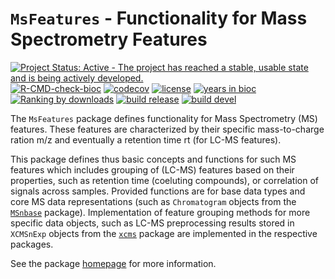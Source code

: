 # `MsFeatures` - Functionality for Mass Spectrometry Features

[![Project Status: Active - The project has reached a stable, usable state and is being actively developed.](http://www.repostatus.org/badges/latest/active.svg)](http://www.repostatus.org/#active)
[![R-CMD-check-bioc](https://github.com/RforMassSpectrometry/MsFeatures/workflows/R-CMD-check-bioc/badge.svg)](https://github.com/RforMassSpectrometry/MsFeatures/actions?query=workflow%3AR-CMD-check-bioc)
[![codecov](https://codecov.io/gh/rformassspectrometry/MsFeatures/branch/devel/graph/badge.svg?token=zUtxxzOqMT)](https://codecov.io/gh/rformassspectrometry/MsFeatures)
[![license](https://img.shields.io/badge/license-Artistic--2.0-brightgreen.svg)](https://opensource.org/licenses/Artistic-2.0)
[![years in bioc](http://bioconductor.org/shields/years-in-bioc/MsFeatures.svg)](https://bioconductor.org/packages/release/bioc/html/MsFeatures.html)
[![Ranking by downloads](http://bioconductor.org/shields/downloads/release/MsFeatures.svg)](https://bioconductor.org/packages/stats/bioc/MsFeatures/)
[![build release](http://bioconductor.org/shields/build/release/bioc/MsFeatures.svg)](https://bioconductor.org/checkResults/release/bioc-LATEST/MsFeatures/)
[![build devel](http://bioconductor.org/shields/build/devel/bioc/MsFeatures.svg)](https://bioconductor.org/checkResults/devel/bioc-LATEST/MsFeatures/)

The `MsFeatures` package defines functionality for Mass Spectrometry (MS)
features. These features are characterized by their specific mass-to-charge
ration m/z and eventually a retention time rt (for LC-MS features).

This package defines thus basic concepts and functions for such MS features
which includes grouping of (LC-MS) features based on their properties, such as
retention time (coeluting compounds), or correlation of signals across samples.
Provided functions are for base data types and core MS data representations
(such as `Chromatogram` objects from the
[`MSnbase`](https://github.com/lgatto/MSnbase) package). Implementation of
feature grouping methods for more specific data objects, such as LC-MS
preprocessing results stored in `XCMSnExp` objects from the
[`xcms`](https://github.com/sneumann/xcms) package are implemented in the
respective packages.

See the package [homepage](https://rformassspectrometry.github.io/MsFeatures)
for more information.
